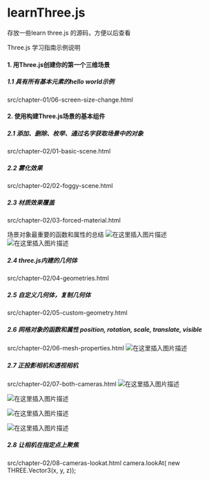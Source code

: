 # learnThree.js
存放一些learn three.js 的源码，方便以后查看

Three.js 学习指南示例说明




#### 1. 用Three.js创建你的第一个三维场景
##### 1.1 具有所有基本元素的hello world示例
src/chapter-01/06-screen-size-change.html
 
 
#### 2. 使用构建Three.js场景的基本组件
##### 2.1 添加、删除、枚举、通过名字获取场景中的对象
src/chapter-02/01-basic-scene.html
##### 2.2 雾化效果
src/chapter-02/02-foggy-scene.html

##### 2.3 材质效果覆盖
src/chapter-02/03-forced-material.html

场景对象最重要的函数和属性的总结
![在这里插入图片描述](https://img-blog.csdnimg.cn/20181210172833206.jpg?x-oss-process=image/watermark,type_ZmFuZ3poZW5naGVpdGk,shadow_10,text_aHR0cHM6Ly9ibG9nLmNzZG4ubmV0L2pkazEzNw==,size_16,color_FFFFFF,t_70)
![在这里插入图片描述](https://img-blog.csdnimg.cn/20181210172848581.jpg?x-oss-process=image/watermark,type_ZmFuZ3poZW5naGVpdGk,shadow_10,text_aHR0cHM6Ly9ibG9nLmNzZG4ubmV0L2pkazEzNw==,size_16,color_FFFFFF,t_70)
##### 2.4 three.js内建的几何体
src/chapter-02/04-geometries.html

##### 2.5 自定义几何体，复制几何体
src/chapter-02/05-custom-geometry.html

##### 2.6 网格对象的函数和属性 position, rotation, scale, translate, visible
src/chapter-02/06-mesh-properties.html
![在这里插入图片描述](https://img-blog.csdnimg.cn/20181210172910619.jpg?x-oss-process=image/watermark,type_ZmFuZ3poZW5naGVpdGk,shadow_10,text_aHR0cHM6Ly9ibG9nLmNzZG4ubmV0L2pkazEzNw==,size_16,color_FFFFFF,t_70)

##### 2.7 正投影相机和透视相机
src/chapter-02/07-both-cameras.html
![在这里插入图片描述](https://img-blog.csdnimg.cn/20181210172918292.jpg?x-oss-process=image/watermark,type_ZmFuZ3poZW5naGVpdGk,shadow_10,text_aHR0cHM6Ly9ibG9nLmNzZG4ubmV0L2pkazEzNw==,size_16,color_FFFFFF,t_70)

![在这里插入图片描述](https://img-blog.csdnimg.cn/20181210172956565.jpg?x-oss-process=image/watermark,type_ZmFuZ3poZW5naGVpdGk,shadow_10,text_aHR0cHM6Ly9ibG9nLmNzZG4ubmV0L2pkazEzNw==,size_16,color_FFFFFF,t_70)

![在这里插入图片描述](https://img-blog.csdnimg.cn/2018121017300945.jpg?x-oss-process=image/watermark,type_ZmFuZ3poZW5naGVpdGk,shadow_10,text_aHR0cHM6Ly9ibG9nLmNzZG4ubmV0L2pkazEzNw==,size_16,color_FFFFFF,t_70)

![在这里插入图片描述](https://img-blog.csdnimg.cn/20181210173022101.jpg?x-oss-process=image/watermark,type_ZmFuZ3poZW5naGVpdGk,shadow_10,text_aHR0cHM6Ly9ibG9nLmNzZG4ubmV0L2pkazEzNw==,size_16,color_FFFFFF,t_70)

##### 2.8 让相机在指定点上聚焦
src/chapter-02/08-cameras-lookat.html
camera.lookAt( new THREE.Vector3(x, y, z));







